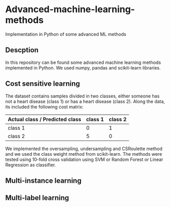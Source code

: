 # Advanced-machine-learning-methods
Implementation in Python of some advanced ML methods

## Descption
In this repository can be found some advanced machine learning methods implemented in Python. We used numpy, pandas and scikit-learn libraries.

## Cost sensitive learning
The dataset contains samples divided in two classes, either someone has not a heart disease (class 1) or has a heart disease (class 2). Along the data, its included the following cost matrix:

| Actual class / Predicted class | class 1 | class 2 |
| -------------| -----------| -----------------|
| class 1 | 0 | 1 |
| class 2 | 5 | 0 |

We implemented the oversampling, undersampling and CSRoulette method and we used the class weight method from scikit-learn. The methods were tested using 10-fold cross validation using SVM or Random Forest or Linear Regression as classifier.

## Multi-instance learning

## Multi-label learning
